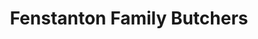 ---
title: "Fenstanton Family Butchers"
url: /huntingdon/fenstanton-family-butchers/
shop: butcher
---